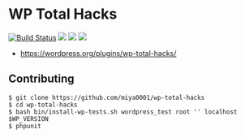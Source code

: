 # WP Total Hacks

[![Build Status](https://travis-ci.org/miya0001/wp-total-hacks.svg)](https://travis-ci.org/miya0001/wp-total-hacks)
[![](https://img.shields.io/wordpress/plugin/dt/wp-total-hacks.svg)](https://wordpress.org/plugins/wp-total-hacks/)
[![](https://img.shields.io/wordpress/v/wp-total-hacks.svg)](https://wordpress.org/plugins/wp-total-hacks/)
[![](https://img.shields.io/wordpress/plugin/r/wp-total-hacks.svg)](https://wordpress.org/plugins/wp-total-hacks/)

* https://wordpress.org/plugins/wp-total-hacks/

## Contributing

```
$ git clone https://github.com/miya0001/wp-total-hacks
$ cd wp-total-hacks
$ bash bin/install-wp-tests.sh wordpress_test root '' localhost $WP_VERSION
$ phpunit
```
